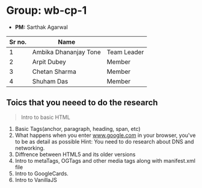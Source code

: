 # Group: wb-cp-1

* **PM:** Sarthak Agarwal

|Sr no.|Name||
|-|-|-|
|1|Ambika Dhananjay Tone| Team Leader|
|2|Arpit Dubey|Member|
|3|Chetan Sharma|Member|
|4|Shuham Das|Member|

## Toics that you neeed to do the research

> Intro to basic HTML
  1. Basic Tags(anchor, paragraph, heading, span, etc)
  2. What happens when you enter www.google.com in your browser, you've to be as detail as possible
   Hint: You need to do research about DNS and networking.
  3. Diffrence between HTML5 and its older versions
  4. Intro to metaTags, OGTags and other media tags along with manifest.xml file
  5. Intro to GoogleCards.
  6. Intro to VanillaJS

